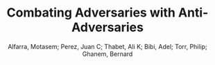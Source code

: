 ---
paperId: 38
author: Alfarra, Motasem; Perez, Juan C; Thabet, Ali K; Bibi, Adel; Torr, Philip; Ghanem, Bernard 
publicationauthor:   Alfarra, M. et al.
title: Combating Adversaries with Anti-Adversaries
pdf: 38_camera_ready.pdf
poster: 38_poster.png
pitch:
type: Poster
topic: Adversarial Attacks
category: Extended Abstract
link: https://research.latinxinai.org/papers/cvpr/2022/pdf/38_camera_ready.pdf
conference: cvpr
year: 2022
tags: cvpr-2022-ea
location: Virtual
---